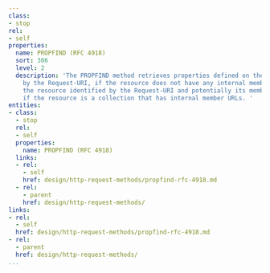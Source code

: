 ```yaml
---
class:
- stop
rel:
- self
properties:
  name: PROPFIND (RFC 4918)
  sort: 306
  level: 2
  description: 'The PROPFIND method retrieves properties defined on the resource identified
    by the Request-URI, if the resource does not have any internal members, or on
    the resource identified by the Request-URI and potentially its member resources,
    if the resource is a collection that has internal member URLs. '
entities:
- class:
  - stop
  rel:
  - self
  properties:
    name: PROPFIND (RFC 4918)
  links:
  - rel:
    - self
    href: design/http-request-methods/propfind-rfc-4918.md
  - rel:
    - parent
    href: design/http-request-methods/
links:
- rel:
  - self
  href: design/http-request-methods/propfind-rfc-4918.md
- rel:
  - parent
  href: design/http-request-methods/
...
```

